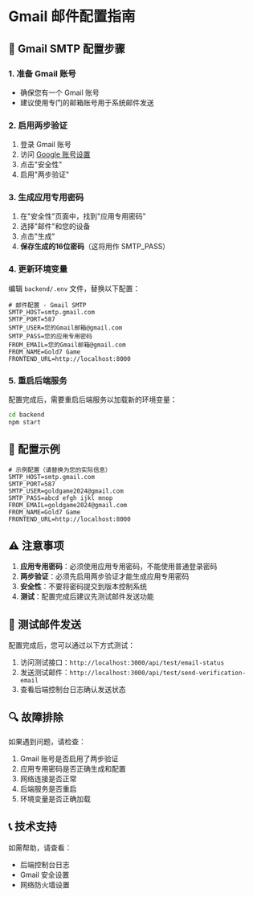 # Gmail 邮件配置指南

## 📧 Gmail SMTP 配置步骤

### 1. 准备 Gmail 账号
- 确保您有一个 Gmail 账号
- 建议使用专门的邮箱账号用于系统邮件发送

### 2. 启用两步验证
1. 登录 Gmail 账号
2. 访问 [Google 账号设置](https://myaccount.google.com/)
3. 点击"安全性"
4. 启用"两步验证"

### 3. 生成应用专用密码
1. 在"安全性"页面中，找到"应用专用密码"
2. 选择"邮件"和您的设备
3. 点击"生成"
4. **保存生成的16位密码**（这将用作 SMTP_PASS）

### 4. 更新环境变量
编辑 `backend/.env` 文件，替换以下配置：

```env
# 邮件配置 - Gmail SMTP
SMTP_HOST=smtp.gmail.com
SMTP_PORT=587
SMTP_USER=您的Gmail邮箱@gmail.com
SMTP_PASS=您的应用专用密码
FROM_EMAIL=您的Gmail邮箱@gmail.com
FROM_NAME=Gold7 Game
FRONTEND_URL=http://localhost:8000
```

### 5. 重启后端服务
配置完成后，需要重启后端服务以加载新的环境变量：

```bash
cd backend
npm start
```

## 🔧 配置示例

```env
# 示例配置（请替换为您的实际信息）
SMTP_HOST=smtp.gmail.com
SMTP_PORT=587
SMTP_USER=goldgame2024@gmail.com
SMTP_PASS=abcd efgh ijkl mnop
FROM_EMAIL=goldgame2024@gmail.com
FROM_NAME=Gold7 Game
FRONTEND_URL=http://localhost:8000
```

## ⚠️ 注意事项

1. **应用专用密码**：必须使用应用专用密码，不能使用普通登录密码
2. **两步验证**：必须先启用两步验证才能生成应用专用密码
3. **安全性**：不要将密码提交到版本控制系统
4. **测试**：配置完成后建议先测试邮件发送功能

## 🚀 测试邮件发送

配置完成后，您可以通过以下方式测试：

1. 访问测试接口：`http://localhost:3000/api/test/email-status`
2. 发送测试邮件：`http://localhost:3000/api/test/send-verification-email`
3. 查看后端控制台日志确认发送状态

## 🔍 故障排除

如果遇到问题，请检查：

1. Gmail 账号是否启用了两步验证
2. 应用专用密码是否正确生成和配置
3. 网络连接是否正常
4. 后端服务是否重启
5. 环境变量是否正确加载

## 📞 技术支持

如需帮助，请查看：
- 后端控制台日志
- Gmail 安全设置
- 网络防火墙设置